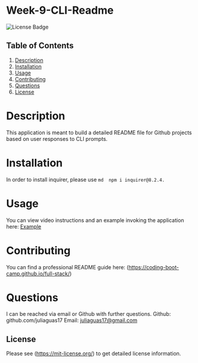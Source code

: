 # Week-9-CLI-Readme
![License Badge](https://shields.io/badge/license-MIT-green)
## Table of Contents
1. [Description](#description)
2. [Installation](#installation)
3. [Usage](#usage)
4. [Contributing](#contributing)
5. [Questions](#questions)
6. [License](#license)

# Description
This application is meant to build a detailed README file for Github projects based on user responses to CLI prompts.
# Installation
In order to install inquirer, please use ```md  npm i inquirer@8.2.4.```
# Usage
You can view video instructions and an example invoking the application here: [Example](/Develop/tests/example-video.mp4)
# Contributing
You can find a professional README guide here: (https://coding-boot-camp.github.io/full-stack/)
# Questions
I can be reached via email or Github with further questions.
Github: github.com/juliaguas17
Email: juliaguas17@gmail.com
## License
Please see (https://mit-license.org/) to get detailed license information.

